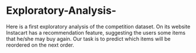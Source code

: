 # Exploratory-Analysis-
Here is a first exploratory analysis of the competition dataset. On its website Instacart has a recommendation feature, suggesting the users some items that he/she may buy again. Our task is to predict which items will be reordered on the next order.
